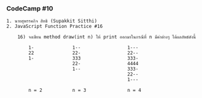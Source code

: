 ### CodeCamp #10
    1. นายสุพรรคกิจ สิทธิ (Supakkit Sitthi)
    2. JavaScript Function Practice #16

        16) จงเขียน method draw(int n) ให้ print ออกมาในกรณีที่ n มีค่าต่างๆ ได้ผลลัพธ์ดังนี้

            1-              1--                 1---
            22              22-                 22--
            1-              333                 333-
                            22-                 4444
                            1--                 333-
                                                22--
                                                1---
            
            n = 2           n = 3               n = 4